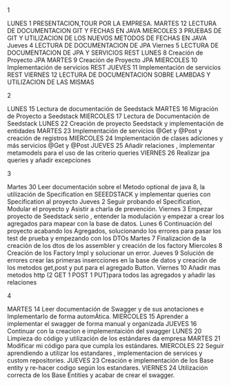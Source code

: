 1

LUNES 1
PRESENTACION,TOUR POR LA EMPRESA.
MARTES 12
LECTURA DE DOCUMENTACION GIT Y FECHAS EN JAVA
MIERCOLES 3
PRUEBAS DE GIT Y UTILIZACION DE LOS NUEVOS METODOS DE FECHAS EN JAVA
Jueves 4
LECTURA DE DOCUMENTACION DE JPA
Viernes 5
LECTURA DE DOCUMENTACION DE JPA Y SERVICIOS REST
LUNES 8
Creación de Proyecto JPA
MARTES 9
Creación de Proyecto JPA
MIERCOLES 10
Implementación de servicios REST
JUEVES 11
Implementación de servicios REST
VIERNES 12
LECTURA DE DOCUMENTACION SOBRE LAMBDAS Y UTILIZACION DE LAS MISMAS

2

LUNES 15
Lectura de documentación de Seedstack
MARTES 16
Migración de Proyecto a Seedstack
MIERCOLES 17
Lectura de Documentación de Seedstack
LUNES 22
Creación de proyecto Seedstack y implementación de entidades
MARTES 23
Implementación de servicios @Get y @Post y creación de registros
MIERCOLES 24
Implementación de clases adiciones y más servicios @Get y @Post
JUEVES 25
Añadir relaciones , implementar metamodels para el uso de las criterio queries
VIERNES 26
Realizar jpa queries y añadir excepciones

3

Martes 30 
Leer documentación sobre el Metodo optional de java 8, la utilización de Specification en
SEEEDSTACK y implementar queries con Specification al proyecto
Jueves 2 
Seguir probando el Specification, Modular el proyecto y Asistir a charla de
prevención.
Viernes 3
Empezar proyecto de Seedstack serio , entender la modulación y empezar a crear
los agregados para mapear con la base de datos.
Lunes 6
Continuación del proyecto acabando los Agregados, solucionando los errores para
pasar los test de prueba y empezando con los DTOs
Martes 7
Finalizacion de la creación de los dtos de los assembler y creación de los
factory
Miercoles 8 
Creación de los Factory Impl y solucionar un error.
Jueves 9 
Solución de errores crear las primeras insercciones en la base de datos y
creación de los metodos get,post y put para el agregado Button.
Viernes
10 Añadir mas metodos http (2 GET 1 POST 1 PUT)para todos las agregados y añadir las relaciones

4


MARTES 14 
Leer documentación de Swagger y de sus anotaciones e Implementarlo de forma
automÁtica.
MIERCOLES 15 
Aprender a implementar el swagger de forma manual y organizada
JUEVES 16
Continuar con la creacion e implementaición del swagger
LUNES 20 
Limpieza do código y utilización de los estándares da empresa
MARTES 21
Modificar mi código para que cumpla los estándares.
MIERCOLES 22 
Seguir aprendiendo a utilizar los estandares , implementacion de services y custom
repositories.
JUEVES 23
Creación e implementación de los Base entity y re-hacer codigo según los
estandares.
VIERNES 24 
Utilización correcta de los Base Entities y acabar de crear el swagger.
